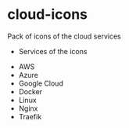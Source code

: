 # cloud-icons
Pack of icons of the cloud services

* Services of the icons

- AWS 
- Azure
- Google Cloud
- Docker
- Linux
- Nginx
- Traefik
